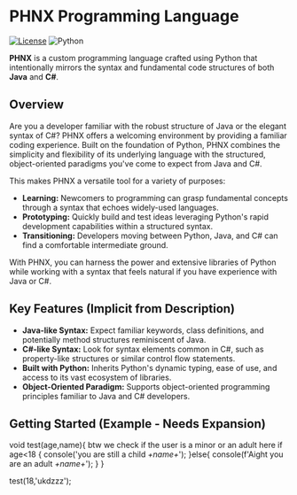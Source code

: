 # PHNX Programming Language

[![License](https://img.shields.io/badge/License-MIT-yellow.svg)](https://opensource.org/licenses/MIT)
![Python](https://img.shields.io/badge/Built%20with-Python-blue.svg)

**PHNX** is a custom programming language crafted using Python that intentionally mirrors the syntax and fundamental code structures of both **Java** and **C#**.

## Overview

Are you a developer familiar with the robust structure of Java or the elegant syntax of C#? PHNX offers a welcoming environment by providing a familiar coding experience. Built on the foundation of Python, PHNX combines the simplicity and flexibility of its underlying language with the structured, object-oriented paradigms you've come to expect from Java and C#.

This makes PHNX a versatile tool for a variety of purposes:

* **Learning:** Newcomers to programming can grasp fundamental concepts through a syntax that echoes widely-used languages.
* **Prototyping:** Quickly build and test ideas leveraging Python's rapid development capabilities within a structured syntax.
* **Transitioning:** Developers moving between Python, Java, and C# can find a comfortable intermediate ground.

With PHNX, you can harness the power and extensive libraries of Python while working with a syntax that feels natural if you have experience with Java or C#.

## Key Features (Implicit from Description)

* **Java-like Syntax:** Expect familiar keywords, class definitions, and potentially method structures reminiscent of Java.
* **C#-like Syntax:** Look for syntax elements common in C#, such as property-like structures or similar control flow statements.
* **Built with Python:** Inherits Python's dynamic typing, ease of use, and access to its vast ecosystem of libraries.
* **Object-Oriented Paradigm:** Supports object-oriented programming principles familiar to Java and C# developers.

## Getting Started (Example - Needs Expansion)

void test(age,name){
    btw we check if the user is a minor or an adult here
    if age<18 {
        console('you are still a child _+name+_');
    }else{
        console(f'Aight you are an adult _+name+_');
    }
}


test(18,'ukdzzz');
